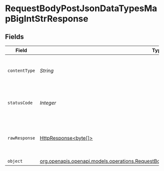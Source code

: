 # RequestBodyPostJsonDataTypesMapBigIntStrResponse


## Fields

| Field                                                                                                                                                                          | Type                                                                                                                                                                           | Required                                                                                                                                                                       | Description                                                                                                                                                                    |
| ------------------------------------------------------------------------------------------------------------------------------------------------------------------------------ | ------------------------------------------------------------------------------------------------------------------------------------------------------------------------------ | ------------------------------------------------------------------------------------------------------------------------------------------------------------------------------ | ------------------------------------------------------------------------------------------------------------------------------------------------------------------------------ |
| `contentType`                                                                                                                                                                  | *String*                                                                                                                                                                       | :heavy_check_mark:                                                                                                                                                             | HTTP response content type for this operation                                                                                                                                  |
| `statusCode`                                                                                                                                                                   | *Integer*                                                                                                                                                                      | :heavy_check_mark:                                                                                                                                                             | HTTP response status code for this operation                                                                                                                                   |
| `rawResponse`                                                                                                                                                                  | [HttpResponse<byte[]>](https://docs.oracle.com/en/java/javase/11/docs/api/java.net.http/java/net/http/HttpResponse.html)                                                       | :heavy_minus_sign:                                                                                                                                                             | Raw HTTP response; suitable for custom response parsing                                                                                                                        |
| `object`                                                                                                                                                                       | [org.openapis.openapi.models.operations.RequestBodyPostJsonDataTypesMapBigIntStrResponseBody](../../models/operations/RequestBodyPostJsonDataTypesMapBigIntStrResponseBody.md) | :heavy_minus_sign:                                                                                                                                                             | OK                                                                                                                                                                             |